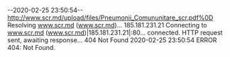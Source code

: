 --2020-02-25 23:50:54--  http://www.scr.md/upload/files/Pneumonii_Comununitare_scr.pdf%0D
Resolving www.scr.md (www.scr.md)... 185.181.231.21
Connecting to www.scr.md (www.scr.md)|185.181.231.21|:80... connected.
HTTP request sent, awaiting response... 404 Not Found
2020-02-25 23:50:54 ERROR 404: Not Found.

